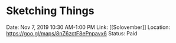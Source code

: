 # Sketching Things

Date: Nov 7, 2019 10:30 AM-1:00 PM
Link: [[Solovember]]
Location: https://goo.gl/maps/8nZ6zctF8ePnpavx6
Status: Paid
